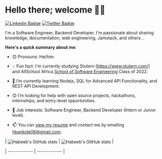 # Hello there; welcome 👋🏾
 [![Linkedin Badge](https://img.shields.io/badge/-HabeebBankole-blue?style=for-the-badge&logo=Linkedin&logoColor=white&link=https://www.linkedin.com/in/habeeb-bankole)](https://www.linkedin.com/in/habeeb-bankole) [![Twitter Badge](https://img.shields.io/badge/-@Gbrittsz-1ca0f1?style=for-the-badge&logo=twitter&logoColor=white&link=https://twitter.com/Gbrittsz)](https://twitter.com/Gbrittsz)

I'm a Software Engineer, Backend Developer. I'm passionate about sharing knowledge, documentation, web engineering, Jamstack, and others. .


**Here's a quick summary about me**:


- 😊 Pronouns: He/him

- 💡 Fun fact: I'm currently studying Stutern [https://www.stutern.com/] and AltSchool Africa [School of Software Engineering](https://altschoolafrica.com/schools/engineering) Class of 2022.

- 🌱 I’m currently learning Nodejs, SQL for Advanced API Functionality, and REST API Development.

- 😊 I’m looking for help with open source projects, hackathons, internships, and entry-level opportunities.

- 💼 Job interests: Software Engineer, Backend Developer (Intern or Junior level).

- 📫 You can [view my resume](#) and contact me by emailing hbankole06@gmail.com.



| <img align="center" src="https://github-readme-stats.vercel.app/api?username=Gbrittsz&show_icons=true&include_all_commits=true&hide_border=true" alt="Habeeb's GitHub stats" /> | <img align="center" src="https://github-readme-stats.vercel.app/api/top-langs/?username=Gbrittsz&langs_count=8&layout=compact&hide_border=true" alt="Habeeb's GitHub stats" /> |

| ------------- | ------------- |


